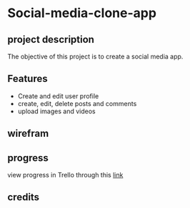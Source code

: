 # Social-media-clone-app

## project description

The objective of this project is to create a social media app.

## Features
 
 * Create and edit user profile
 * create, edit, delete posts and comments
 * upload images and videos

## wirefram

## progress
view progress in Trello through this [link](https://trello.com/b/Xhr9TyW7/project-management)


## credits
